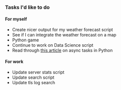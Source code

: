 ### Tasks I'd like to do

#### For myself
- Create nicer output for my weather forecast script
- See if I can integrate the weather forecast on a map
- Python game 
- Continue to work on Data Science script
- Read through [this article](https://realpython.com/python-async-features/) on async tasks in Python

#### For work
- Update server stats script
- Update search script
- Update tls log search
